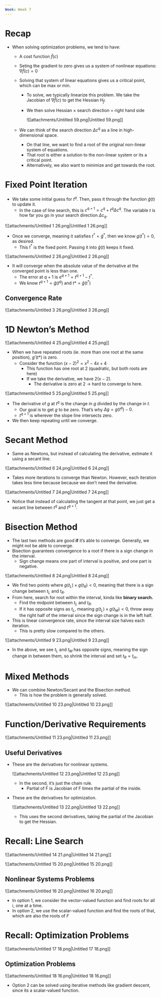 ```yaml
---
Week: Week 7
---
```

# Recap

- When solving optimization problems, we tend to have:
    - A cost function $\hat{f}(c)$﻿
    - Seting the gradient to zero gives us a system of nonlinear equations: $\nabla\hat{f}(c) = 0$﻿
    - Solving that system of linear equations gives us a critical point, which can be max or min.
        - To solve, we typically linearize this problem. We take the Jacobian of $\nabla\hat{f}(c)$﻿ to get the Hessian $H_{\hat{f}}$﻿.
        - We then solve Hessian $\times$﻿ search direction = right hand side
            
            ![[attachments/Untitled 59.png|Untitled 59.png]]
            
    - We can think of the search direction $\Delta c^q$﻿ as a line in high-dimensional space.
        - On that line, we want to find a root of the original non-linear system of equations.
        - That root is either a solution to the non-linear system or its a critical point.
        - Alternatively, we also want to minimize and get towards the root.

# Fixed Point Iteration

- We take some initial guess for $t^q$﻿. Then, pass it through the function $\hat{g}(t)$﻿ to update it.
    - In the case of line search, this is $c^{q+1} = c^q + t^q \Delta c^q$﻿. The variable $t$﻿ is how far you go in your search direction $\Delta c_q$﻿.

![[attachments/Untitled 1 26.png|Untitled 1 26.png]]

- Once we converge, meaning it satisfies $t^* = \hat{g}^*$﻿, then we know $g(t^*) = 0$﻿, as desired.
    - This $t^*$﻿ is the fixed point. Passing it into $\hat{g}(t)$﻿ keeps it fixed.

![[attachments/Untitled 2 26.png|Untitled 2 26.png]]

- It will converge when the absolute value of the derivative at the converged point is less than one.
    - The error at $q+1$﻿ is $e^{q+1} = t^{q+1} - t^*$﻿.
    - We know $t^{q+1} = \hat{g}(t^q)$﻿ and $t* = \hat{g}(t^*)$﻿

## Convergence Rate

![[attachments/Untitled 3 26.png|Untitled 3 26.png]]

# 1D Newton’s Method

![[attachments/Untitled 4 25.png|Untitled 4 25.png]]

- When we have repeated roots (ie. more than one root at the same position), $g'(t*)$﻿ is zero.
    - Consider the function $(x - 2)^2 = x^2 - 4x + 4$﻿
        - This function has one root at 2 (quadratic, but both roots are here)
        - If we take the derivative, we have $2(x - 2)$﻿.
            - The derivative is zero at 2 → hard to converge to here.

![[attachments/Untitled 5 25.png|Untitled 5 25.png]]

- The derivative of $g$﻿ at $t^q$﻿ is the change in $g$﻿ divided by the change in $t$﻿.
    - Our goal is to get $g$﻿ to be zero. That’s why $\Delta g = g(t^q) - 0$﻿.
    - $t^{q+1}$﻿ is wherever the slope line intersects zero.
- We then keep repeating until we converge.

# Secant Method

- Same as Newtons, but instead of calculating the derivative, estimate it using a secant line.

![[attachments/Untitled 6 24.png|Untitled 6 24.png]]

- Takes more iterations to converge than Newton. However, each iteration takes less time because because we don’t need the derivative.

![[attachments/Untitled 7 24.png|Untitled 7 24.png]]

- Notice that instead of calculating the tangent at that point, we just get a secant line between $t^q$﻿ and $t^{q+1}$﻿.

# Bisection Method

- The last two methods are good **if** it’s able to converge. Generally, we might not be able to converge.
- Bisection guarantees convergence to a root if there is a sign change in the interval.
    - Sign change means one part of interval is positive, and one part is negative.

![[attachments/Untitled 8 24.png|Untitled 8 24.png]]

- We find two points where $g(t_L) \times g(t_R) < 0$﻿, meaning that there is a sign change between $t_L$﻿ and $t_R$﻿.
- From here, search for root within the interval, kinda like **binary search.**
    - Find the midpoint between $t_L$﻿ and $t_R$﻿.
    - If it has opposite signs as $t_L$﻿, meaning $g(t_L) \times g(t_M) < 0$﻿, throw away the right half of the interval since the sign change is in the left half.
- This is linear convergence rate, since the interval size halves each iteration.
    - This is pretty slow compared to the others.

![[attachments/Untitled 9 23.png|Untitled 9 23.png]]

- In the above, we see $t_L$﻿ and $t_M$﻿ has opposite signs, meaning the sign change in between them, so shrink the interval and set $t_R = t_m$﻿.

# Mixed Methods

- We can combine Newton/Secant and the Bisection method.
    - This is how the problem is generally solved.

![[attachments/Untitled 10 23.png|Untitled 10 23.png]]

# Function/Derivative Requirements

![[attachments/Untitled 11 23.png|Untitled 11 23.png]]

## Useful Derivatives

- These are the derivatives for nonlinear systems.
    
    ![[attachments/Untitled 12 23.png|Untitled 12 23.png]]
    
    - In the second, it’s just the chain rule.
        - Partial of F is Jacobian of F times the partial of the inside.
- These are the derivatives for optimization.
    
    ![[attachments/Untitled 13 22.png|Untitled 13 22.png]]
    
    - This uses the second derivatives, taking the partial of the Jacobian to get the Hessian.

# Recall: Line Search

![[attachments/Untitled 14 21.png|Untitled 14 21.png]]

![[attachments/Untitled 15 20.png|Untitled 15 20.png]]

## Nonlinear Systems Problems

![[attachments/Untitled 16 20.png|Untitled 16 20.png]]

- In option 1, we consider the vector-valued function and find roots for all i, one at a time.
- In option 2, we use the scalar-valued function and find the roots of that, which are also the roots of $F$﻿

# Recall: Optimization Problems

![[attachments/Untitled 17 18.png|Untitled 17 18.png]]

## Optimization Problems

![[attachments/Untitled 18 16.png|Untitled 18 16.png]]

- Option 2 can be solved using iterative methods like gradient descent, since its a scalar-valued function.